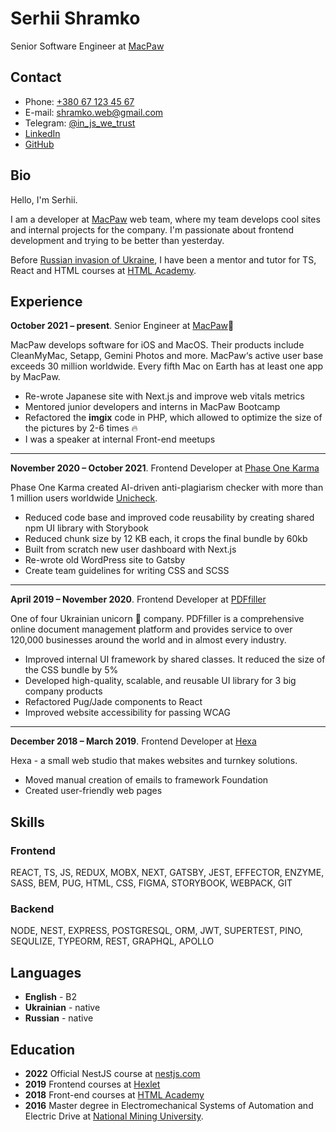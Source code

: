 # Serhii Shramko

Senior Software Engineer at [MacPaw](https://macpaw.com/)

## Contact

- Phone: [+380 67 123 45 67](tel:+380671234567)
- E-mail: [shramko.web@gmail.com](mailto:shramko.web@gmail.com)
- Telegram: [@in_js_we_trust](https://t.me/in_js_we_trust)
- [LinkedIn](https://www.linkedin.com/in/shramko-dev/)
- [GitHub](https://github.com/shramkoweb)

## Bio

Hello, I'm Serhii.

I am a developer at [MacPaw](https://macpaw.com/) web team, where my team develops cool sites and internal projects for
the company.
I'm passionate about frontend development and trying to be better than yesterday.

Before [Russian invasion of Ukraine](https://war.ukraine.ua/), I have been a mentor and tutor for TS, React and HTML
courses at [HTML Academy](https://htmlacademy.ru/profile/id852139).

## Experience

**October 2021 – present**. Senior Engineer at [MacPaw](https://macpaw.com/)🐾

MacPaw develops software for iOS and MacOS. Their products include CleanMyMac, Setapp, Gemini Photos and more. MacPaw‘s
active user base exceeds 30 million worldwide. Every fifth Mac on Earth has at least one app by MacPaw.

- Re-wrote Japanese site with Next.js and improve web vitals metrics
- Mentored junior developers and interns in MacPaw Bootcamp
- Refactored the **imgix** code in PHP, which allowed to optimize the size of the pictures by 2-6 times 🔥
- I was a speaker at internal Front-end meetups

---
**November 2020 – October 2021**. Frontend Developer at [Phase One Karma](https://p1k.org/)

Phase One Karma created AI-driven anti-plagiarism checker with more than 1 million users
worldwide [Unicheck](https://unicheck.com/).

- Reduced code base and improved code reusability by creating shared npm UI library with Storybook
- Reduced chunk size by 12 KB each, it crops the final bundle by 60kb
- Built from scratch new user dashboard with Next.js
- Re-wrote old WordPress site to Gatsby
- Create team guidelines for writing CSS and SCSS

---

**April 2019 – November 2020**. Frontend Developer at [PDFfiller](https://www.pdffiller.com/)

One of four Ukrainian unicorn 🦄 company. PDFfiller is a comprehensive online document management platform and provides
service to over 120,000 businesses around the world and in almost every industry.

- Improved internal UI framework by shared classes. It reduced the size of the CSS bundle by 5%
- Developed high-quality, scalable, and reusable UI library for 3 big company products
- Refactored Pug/Jade components to React
- Improved website accessibility for passing WCAG

---

**December 2018 – March 2019**. Frontend Developer at [Hexa](https://hexa.com.ua/en/home/)

Hexa - a small web studio that makes websites and turnkey solutions.

- Moved manual creation of emails to framework Foundation
- Created user-friendly web pages

## Skills

### Frontend

REACT, TS, JS, REDUX, MOBX, NEXT, GATSBY, JEST, EFFECTOR, ENZYME, SASS, BEM, PUG, HTML, CSS, FIGMA, STORYBOOK, WEBPACK,
GIT

### Backend

NODE, NEST, EXPRESS, POSTGRESQL, ORM, JWT, SUPERTEST, PINO, SEQULIZE, TYPEORM, REST, GRAPHQL, APOLLO

## Languages

- **English** - B2
- **Ukrainian** - native
- **Russian** - native

## Education

- **2022** Official NestJS course at [nestjs.com](https://courses.nestjs.com/)
- **2019**  Frontend courses at [Hexlet](https://ru.hexlet.io/u/shramkoweb)
- **2018** Front-end courses at [HTML Academy](https://htmlacademy.ru/profile/id852139/certificates)
- **2016** Master degree in Electromechanical Systems of Automation and Electric Drive
  at [National Mining University](https://www.nmu.org.ua/en/).